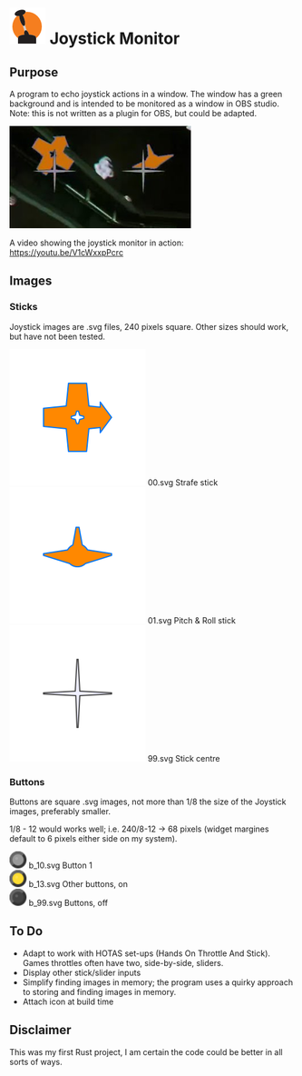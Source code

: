 # <img src="assets/JSIcon.png"> Joystick Monitor
## Purpose
A program to echo joystick actions in a window.  The window has a green background and is intended to be monitored as a window in OBS studio.
Note: this is not written as a plugin for OBS, but could be adapted.



[![Joystick Monitor in action](https://github.com/Painter602/Joystick-Monitor/blob/main/assets/video_thumbnail.jpg)](http://www.youtube.com/watch?v=V1cWxxpPcrc)

A video showing the joystick monitor in action:
https://youtu.be/V1cWxxpPcrc
## Images
### Sticks
Joystick images are .svg files, 240 pixels square.  Other sizes should work, but have not been tested.

<img src="/img/00.svg" width="240" /> 00.svg Strafe stick  
<img src="/img/01.svg"  width="240" /> 01.svg Pitch & Roll stick  
<img src="/img/99.svg"  width="240" /> 99.svg Stick centre  
### Buttons
Buttons are square .svg images, not more than 1/8 the size of the Joystick images, preferably smaller.

1/8 - 12 would works well; i.e. 240/8-12 -> 68 pixels (widget margines default to 6 pixels either side on my system).

<img src="/img/b_10.svg" width="30" /> b_10.svg Button 1  
<img src="/img/b_13.svg" width="30" /> b_13.svg Other buttons, on  
<img src="/img/b_99.svg" width="30" /> b_99.svg Buttons, off

## To Do
- Adapt to work with HOTAS set-ups (Hands On Throttle And Stick). Games throttles often have two, side-by-side, sliders.
- Display other stick/slider inputs
- Simplify finding images in memory; the program uses a quirky approach to storing and finding images in memory.
- Attach icon at build time

## Disclaimer
This was my first Rust project, I am certain the code could be better in all sorts of ways.
